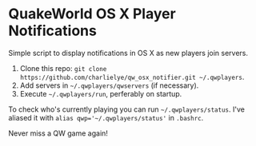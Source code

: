 # QuakeWorld OS X Player Notifications

Simple script to display notifications in OS X as new players join servers.

1. Clone this repo: `git clone https://github.com/charlielye/qw_osx_notifier.git ~/.qwplayers`.
2. Add servers in `~/.qwplayers/qwservers` (if necessary).
3. Execute `~/.qwplayers/run`, perferably on startup.

To check who's currently playing you can run `~/.qwplayers/status`. I've aliased it with `alias qwp='~/.qwplayers/status'` in `.bashrc`.

Never miss a QW game again!

